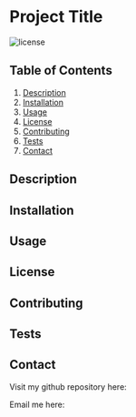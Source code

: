 # Project Title

![license](https://img.shields.io/badge/license-MIT-blue)

## Table of Contents
1. [Description](#description)
2. [Installation](#installation)
3. [Usage](#usage)
4. [License](#license)
5. [Contributing](#contributing)
6. [Tests](#tests)
7. [Contact](#contact)

## Description

## Installation

## Usage

## License

## Contributing

## Tests

## Contact

Visit my github repository here: []()

Email me here: 